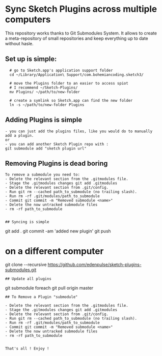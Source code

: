 # Sync Sketch Plugins across multiple computers
This repository works thanks to Git Submodules System. It allows to create a meta-repository of small repositories and keep everything up to date without hasle. 

## Set up is simple:
```
  # go to Sketch.app's application support folder
  cd ~/Library/Application\ Support/com.bohemiancoding.sketch3/

  # move the Plugins folder to an easier to access spiot
  # I recommend ~/Sketch-Plugins/
  mv Plugins/ ~/path/to/new-folder

  # create a symlink so Sketch.app can find the new folder
  ln -s ~/path/to/new-folder Plugins

```

## Adding Plugins is simple
```
- you can just add the plugins files, like you would do to manually add a plugin.
or
- you can add another Sketch Plugin repo with : 
git submodule add "sketch plugin url"

```
## Removing Plugins is dead boring
```
To remove a submodule you need to:
- Delete the relevant section from the .gitmodules file.
- Stage the .gitmodules changes git add .gitmodules
- Delete the relevant section from .git/config.
- Run git rm --cached path_to_submodule (no trailing slash).
- Run rm -rf .git/modules/path_to_submodule
- Commit git commit -m "Removed submodule <name>"
- Delete the now untracked submodule files
- rm -rf path_to_submodule


## Syncing is simple
```
 git add .
 git commit -am 'added new plugin'
 git push

 # on a different computer
 git clone --recursive https://github.com/edenpulse/sketch-plugins-submodules.git

```
## Update all plugins

```
git submodule foreach git pull origin master

```
## To Remove a Plugin "submodule"

- Delete the relevant section from the .gitmodules file.
- Stage the .gitmodules changes git add .gitmodules
- Delete the relevant section from .git/config.
- Run git rm --cached path_to_submodule (no trailing slash).
- Run rm -rf .git/modules/path_to_submodule
- Commit git commit -m "Removed submodule <name>"
- Delete the now untracked submodule files
- rm -rf path_to_submodule


That's all ! Enjoy ! 

